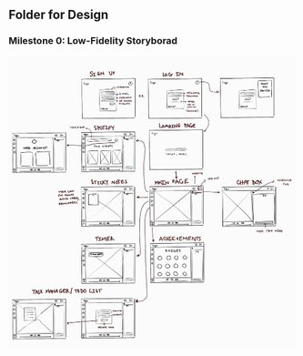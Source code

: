 ## Folder for Design

### Milestone 0: Low-Fidelity Storyborad
![Low-Fidelity Storboard](low_fidelity.jpg)